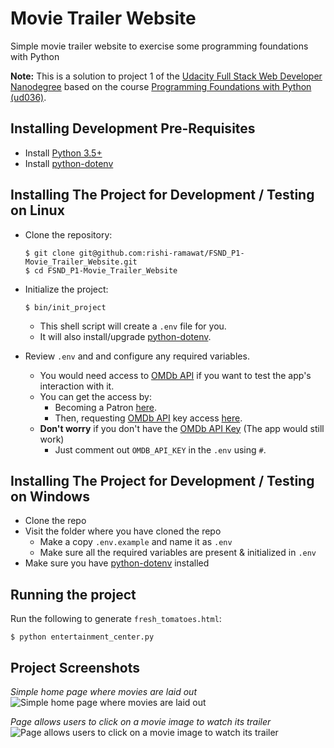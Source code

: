 # Movie Trailer Website
 Simple movie trailer website to exercise some programming foundations with Python


**Note:** This is a solution to project 1 of the [Udacity Full Stack Web Developer Nanodegree][1] based on the course [Programming Foundations with Python (ud036)][2].

Installing Development Pre-Requisites
-------------------------------------

+ Install [Python 3.5+][3]
+ Install [python-dotenv][4]

Installing The Project for Development / Testing on Linux
---------------------------------------------------------

+ Clone the repository:

    ```shell
    $ git clone git@github.com:rishi-ramawat/FSND_P1-Movie_Trailer_Website.git
    $ cd FSND_P1-Movie_Trailer_Website
    ```

+ Initialize the project:

    ```shell
    $ bin/init_project
    ```

    * This shell script will create a `.env` file for you.
    * It will also install/upgrade [python-dotenv][4].

+ Review `.env` and and configure any required variables.
    * You would need access to [OMDb API][5] if you want to test the app's interaction with it.
    * You can get the access by:
        - Becoming a Patron [here](https://www.patreon.com/bePatron?u=5038490).
        - Then, requesting [OMDb API][5] key access [here][6].
    * **Don't worry** if you don't have the [OMDb API Key][6] (The app would still work)
        - Just comment out `OMDB_API_KEY` in the `.env` using `#`.

Installing The Project for Development / Testing on Windows
-----------------------------------------------------------

+ Clone the repo
+ Visit the folder where you have cloned the repo
    * Make a copy `.env.example` and name it as `.env`
    * Make sure all the required variables are present & initialized in `.env`
+ Make sure you have [python-dotenv][4] installed

Running the project
-------------------

Run the following to generate `fresh_tomatoes.html`:

```shell
$ python entertainment_center.py
```

Project Screenshots
-------------------

_Simple home page where movies are laid out_
![Simple home page where movies are laid out](https://user-images.githubusercontent.com/13311878/27624619-28e3f91a-5bff-11e7-8aa3-3f0c0a7bccaa.png "Simple home page where movies are laid out")


_Page allows users to click on a movie image to watch its trailer_
![Page allows users to click on a movie image to watch its trailer](https://user-images.githubusercontent.com/13311878/27624906-4d5f0798-5c00-11e7-959a-3232a2b7363d.png "Page allows users to click on a movie image to watch its trailer")

[1]: https://www.udacity.com/course/full-stack-web-developer-nanodegree--nd004 "Udacity Nanodegree: Full Stack Web Developer"
[2]: https://www.udacity.com/course/programming-foundations-with-python--ud036-nd "Udacity Course: Programming Foundations with Python"
[3]: https://www.python.org/downloads/ "Download Python"
[4]: https://pypi.python.org/pypi/python-dotenv "python-dotenv"
[5]: http://www.omdbapi.com/ "OMDb API - The Open Movie Database"
[6]: (http://www.omdbapi.com/apikey.aspx) "OMDb API - The Open Movie Database"
